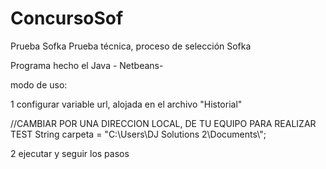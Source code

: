# ConcursoSof
Prueba Sofka
Prueba técnica, proceso de selección Sofka

Programa hecho el Java - Netbeans-

modo de uso:

1 configurar variable url, alojada en el archivo "Historial"

//CAMBIAR POR UNA DIRECCION LOCAL, DE TU EQUIPO PARA REALIZAR TEST
String carpeta = "C:\\Users\\DJ Solutions 2\\Documents\\";

2 ejecutar y seguir los pasos
